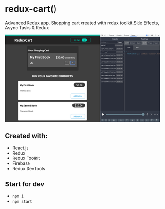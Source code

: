 # redux-cart()
Advanced Redux app. Shopping cart created with redux toolkit.Side Effects, Async Tasks & Redux

![Demo](https://github.com/KrystynaMil/redux-cart/blob/main/public/screen.png)

## Created with:
- React.js
- Redux
- Redux Toolkit 
- Firebase 
- Redux DevTools

## Start for dev
- `npm i`
- `npm start`
